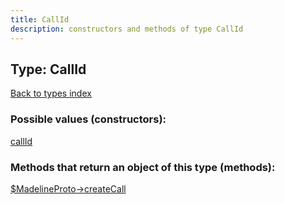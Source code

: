 ```yaml
---
title: CallId
description: constructors and methods of type CallId
---
```

## Type: CallId  
[Back to types index](index.md)



### Possible values (constructors):

[callId](../constructors/callId.md)  



### Methods that return an object of this type (methods):

[$MadelineProto->createCall](../methods/createCall.md)  



